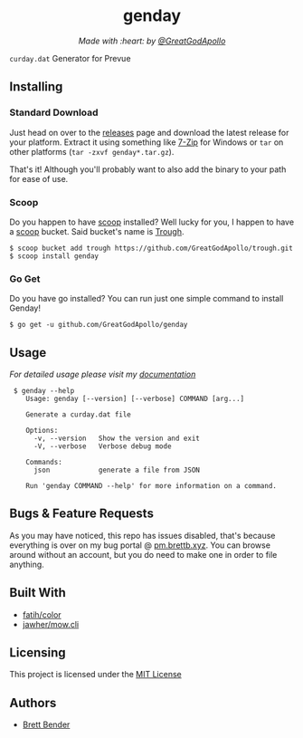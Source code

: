 <h1 align="center">genday</h1>
<p align="center"><i>Made with :heart: by <a href="https://github.com/GreatGodApollo">@GreatGodApollo</a></i></p>

`curday.dat` Generator for Prevue

## Installing

### Standard Download
Just head on over to the [releases](https://github.com/GreatGodApollo/genday/releases) page and download the latest release
for your platform. Extract it using something like [7-Zip](https://www.7-zip.org) for Windows or `tar` on other 
platforms (`tar -zxvf genday*.tar.gz`).

That's it! Although you'll probably want to also add the binary to your path for ease of use.

### Scoop
Do you happen to have [scoop](https://github.com/lukesampson/scoop) installed? Well lucky for you, I happen to have a [scoop](https://github.com/lukesampson/scoop) bucket. Said bucket's name is [Trough](https://github.com/GreatGodApollo/trough).
```shell
$ scoop bucket add trough https://github.com/GreatGodApollo/trough.git
$ scoop install genday
```

### Go Get
Do you have go installed? You can run just one simple command to install Genday!
```shell
$ go get -u github.com/GreatGodApollo/genday
```

## Usage

*For detailed usage please visit my [documentation](https://docs.brettb.xyz/prevue/genday/index.html)*

```shell
 $ genday --help
    Usage: genday [--version] [--verbose] COMMAND [arg...]
    
    Generate a curday.dat file
    
    Options:
      -v, --version   Show the version and exit
      -V, --verbose   Verbose debug mode
    
    Commands:
      json            generate a file from JSON
    
    Run 'genday COMMAND --help' for more information on a command.
```

## Bugs & Feature Requests
As you may have noticed, this repo has issues disabled, that's because everything is over on my bug
portal @ [pm.brettb.xyz](https://pm.brettb.xyz). You can browse around without an account, but you
do need to make one in order to file anything.

## Built With

- [fatih/color](https://github.com/fatih/color)
- [jawher/mow.cli](https://github.com/jawher/mow.cli)

## Licensing

This project is licensed under the [MIT License](https://choosealicense.com/licenses/mit/)

## Authors

- [Brett Bender](https://github.com/GreatGodApollo)
